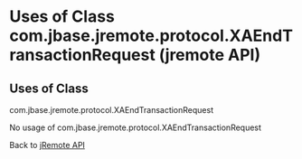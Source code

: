# Uses of Class com.jbase.jremote.protocol.XAEndTransactionRequest (jremote API)

<PageHeader />

## Uses of Class
com.jbase.jremote.protocol.XAEndTransactionRequest

No usage of com.jbase.jremote.protocol.XAEndTransactionRequest

Back to [jRemote API](../../../../jremote-api/README.md)



  
<PageFooter />
